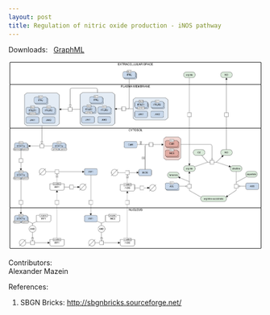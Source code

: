 ```yaml
---
layout: post
title: Regulation of nitric oxide production - iNOS pathway
---
```


Downloads: &nbsp; 
[GraphML](../downloads/F001-glycolysis.graphml) &nbsp;
<p align="middle"><a href="/inos/"><img id="image" src="/downloads/F007-inos.png"/></a></p>

Contributors:  
Alexander Mazein  

References:
1. SBGN Bricks: http://sbgnbricks.sourceforge.net/
